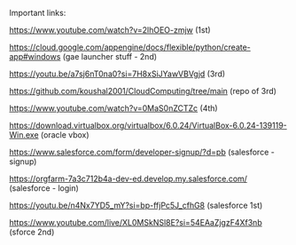 Important links:

https://www.youtube.com/watch?v=2lhOEO-zmjw (1st)

https://cloud.google.com/appengine/docs/flexible/python/create-app#windows (gae launcher stuff - 2nd)

https://youtu.be/a7sj6nT0na0?si=7H8xSiJYawVBVgjd (3rd)

https://github.com/koushal2001/CloudComputing/tree/main (repo of 3rd)

https://www.youtube.com/watch?v=0MaS0nZCTZc (4th)

https://download.virtualbox.org/virtualbox/6.0.24/VirtualBox-6.0.24-139119-Win.exe (oracle vbox)

https://www.salesforce.com/form/developer-signup/?d=pb (salesforce - signup)

https://orgfarm-7a3c712b4a-dev-ed.develop.my.salesforce.com/ (salesforce - login)

https://youtu.be/n4Nx7YD5_mY?si=bp-ffjPc5J_cfhG8 (salesforce 1st)

https://www.youtube.com/live/XL0MSkNSl8E?si=54EAaZjgzF4Xf3nb (sforce 2nd)
